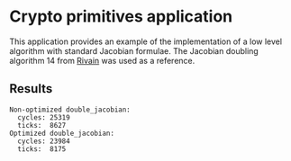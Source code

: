 # Crypto primitives application

This application provides an example of the implementation of a low level algorithm with standard
Jacobian formulae. The Jacobian doubling algorithm 14 from [Rivain][1] was used as a reference.

## Results

```
Non-optimized double_jacobian:
  cycles: 25319
  ticks:  8627
Optimized double_jacobian:
  cycles: 23984
  ticks:  8175
```

[1]: https://www.matthieurivain.com/files/eprint11.pdf
